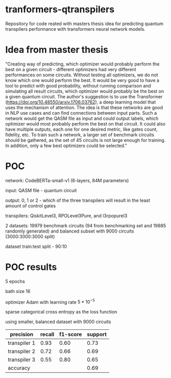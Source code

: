 # tranformers-qtranspilers
Repository for code reated with masters thesis idea for predicting quantum transpilers performance with transformers neural network models.

# Idea from master thesis

"Creating way of predicting, which optimizer would probably perform the best on a given circuit - 
different optimizers had very different performances on some circuits. 
Without testing all optimizers, we do not know which one would perform the best. 
It would be very good to have a tool to predict with good probability, without running comparison and simulating all result circuits, which optimizer would probably be the best on a given quantum circuit. 
The author's suggestion is to use the Transformer (https://doi.org/10.48550/arxiv.1706.03762), a deep learning model that uses the mechanism of attention. 
The idea is that these networks are good in NLP use cases and can find connections between input parts.
Such a network would get the QASM file as input and could output labels, which optimizer would most probably perform the best on that circuit. 
It could also have multiple outputs, each one for one desired metric, like gates count, fidelity, etc. 
To train such a network, a larger set of benchmark circuits should be gathered, as the set of 45 circuits is not large enough for training. 
In addition, only a few best optimizers could be selected."


# POC

 network: CodeBERTa-small-v1 (6-layers, 84M parameters)

input: QASM file - quantum circuit

output: 0, 1 or 2 - which of the three transpilers will result in the least amount of control gates

transpilers: QiskitLevel3, RPOLevel3Pure, and l3rpopurel3

2 datasets: 19979 benchmark circuits (94 from benchmarking set and 19885 randomly generated) and balanced subset with 9000 circuits (3000:3000:3000 split)

dataset train:test split - 90:10

# POC results

 5 epochs

 bath size 16

 optimizer Adam with learning rate $5 * 10^{-5}$

 sparse categorical cross entropy as the loss function

 using smaller, balanced dataset with 9000 circuits
 

| precision  | recall | f1-score | support  |
| ----------- | ----- | -------- | ------- |
| transpiler 1 | 0.93 | 0.60 | 0.73 | 306  |
| transpiler 2 | 0.72 | 0.66 | 0.69 | 291  |
| transpiler 3 | 0.55 | 0.80 | 0.65 | 303 |
| accuracy | | | 0.69 | 900 |
 
